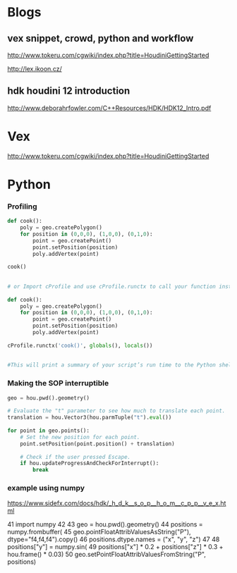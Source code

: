 # Blogs

## vex snippet, crowd, python and workflow

http://www.tokeru.com/cgwiki/index.php?title=HoudiniGettingStarted

http://lex.ikoon.cz/

## hdk houdini 12 introduction

http://www.deborahrfowler.com/C++Resources/HDK/HDK12_Intro.pdf

# Vex

http://www.tokeru.com/cgwiki/index.php?title=HoudiniGettingStarted

# Python

### Profiling
```python
def cook():
    poly = geo.createPolygon()
    for position in (0,0,0), (1,0,0), (0,1,0):
        point = geo.createPoint()
        point.setPosition(position)
        poly.addVertex(point)
 
cook()
 
 
# or Import cProfile and use cProfile.runctx to call your function instead of calling it directly:
  
def cook():
    poly = geo.createPolygon()
    for position in (0,0,0), (1,0,0), (0,1,0):
        point = geo.createPoint()
        point.setPosition(position)
        poly.addVertex(point)
 
cProfile.runctx('cook()', globals(), locals())
 
 
#This will print a summary of your script’s run time to the Python shell when the node cooks.
```

### Making the SOP interruptible
```python
geo = hou.pwd().geometry()
 
# Evaluate the "t" parameter to see how much to translate each point.
translation = hou.Vector3(hou.parmTuple("t").eval())
 
for point in geo.points():
    # Set the new position for each point.
    point.setPosition(point.position() + translation)
 
    # Check if the user pressed Escape.
    if hou.updateProgressAndCheckForInterrupt():
        break
```        
### example using numpy

https://www.sidefx.com/docs/hdk/_h_d_k__s_o_p__h_o_m__c_p_p__v_e_x.html

   41 import numpy
   42 
   43 geo = hou.pwd().geometry()
   44 positions = numpy.frombuffer(
   45     geo.pointFloatAttribValuesAsString("P"), dtype="f4,f4,f4").copy()
   46 positions.dtype.names = ("x", "y", "z")
   47 
   48 positions["y"] = numpy.sin(
   49     positions["x"] * 0.2 + positions["z"] * 0.3 + hou.frame() * 0.03)
   50 geo.setPointFloatAttribValuesFromString("P", positions)
